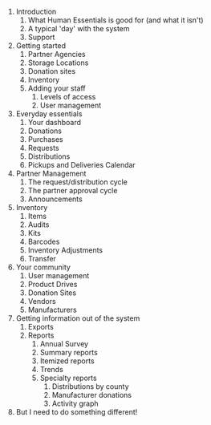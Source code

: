 1. Introduction
   1. What Human Essentials is good for (and what it isn't)
   2. A typical 'day' with the system
   3. Support 
2. Getting started
   1. Partner Agencies
   2. Storage Locations
   3. Donation sites
   4. Inventory
   5. Adding your staff
      1. Levels of access
      2. User management
3. Everyday essentials 
   1. Your dashboard
   2. Donations
   3. Purchases
   4. Requests
   5. Distributions
   6. Pickups and Deliveries Calendar
4. Partner Management
   1. The request/distribution cycle 
   2. The partner approval cycle
   3. Announcements
5. Inventory 
   1. Items
   2. Audits
   3. Kits
   4. Barcodes
   5. Inventory Adjustments
   6. Transfer
6. Your community
   1. User management
   2. Product Drives
   3. Donation Sites
   4. Vendors
   5. Manufacturers
7. Getting information out of the system
   1. Exports
   2. Reports
      1. Annual Survey
      2. Summary reports
      3. Itemized reports
      4. Trends
      5. Specialty reports
         1. Distributions by county
         2. Manufacturer donations
         3. Activity graph
8. But I need to do something different!
